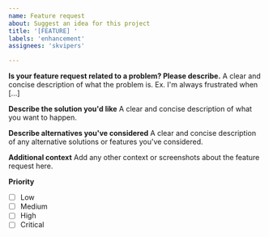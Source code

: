 ```yaml
---
name: Feature request
about: Suggest an idea for this project
title: '[FEATURE] '
labels: 'enhancement'
assignees: 'skvipers'

---
```


**Is your feature request related to a problem? Please describe.**
A clear and concise description of what the problem is. Ex. I'm always frustrated when [...]

**Describe the solution you'd like**
A clear and concise description of what you want to happen.

**Describe alternatives you've considered**
A clear and concise description of any alternative solutions or features you've considered.

**Additional context**
Add any other context or screenshots about the feature request here.

**Priority**
- [ ] Low
- [ ] Medium
- [ ] High
- [ ] Critical
